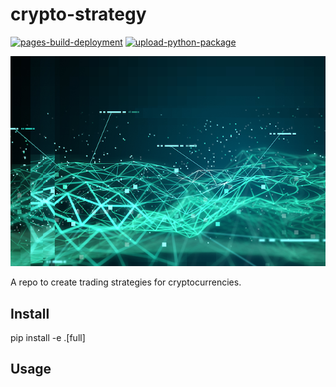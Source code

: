 # crypto-strategy
[![pages-build-deployment](https://github.com/minggnim/crypto-strategy/actions/workflows/pages/pages-build-deployment/badge.svg)](https://github.com/minggnim/crypto-strategy/actions/workflows/pages/pages-build-deployment)
[![upload-python-package](https://github.com/minggnim/crypto-strategy/actions/workflows/python-publish.yml/badge.svg?branch=master)](https://github.com/minggnim/crypto-strategy/actions/workflows/python-publish.yml)

![](./img/algo-trading.png)

A repo to create trading strategies for cryptocurrencies.

## Install

pip install -e .[full]

## Usage

